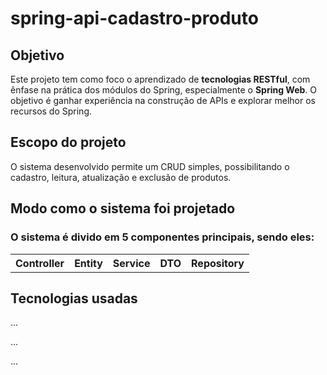<h1>spring-api-cadastro-produto</h1>

<h2>Objetivo</h2>
<p>Este projeto tem como foco o aprendizado de <strong>tecnologias RESTful</strong>, com ênfase na prática dos módulos do Spring, especialmente o <strong>Spring Web</strong>. O objetivo é ganhar experiência na construção de APIs e explorar melhor os recursos do Spring.</p>

<h2>Escopo do projeto</h2>
<p>O sistema desenvolvido permite um CRUD simples, possibilitando o cadastro, leitura, atualização e exclusão de produtos.</p>

<h2>Modo como o sistema foi projetado</h2>
<h3>O sistema é divido em 5 componentes principais, sendo eles: </h3>
<table>
    <tr>
        <th>Controller</th>
        <th>Entity</th>
        <th>Service</th>
        <th>DTO</th>
        <th>Repository</th>
    </tr>
</table>

<h2>Tecnologias usadas</h2>
<p>...</p>
<p>...</p>
<p>...</p>

